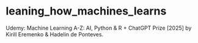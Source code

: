 # leaning_how_machines_learns
Udemy: Machine Learning A-Z: AI, Python & R + ChatGPT Prize [2025] by Kirill Eremenko & Hadelin de Ponteves.
